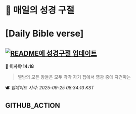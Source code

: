 # 🙏 매일의 성경 구절
# [Daily Bible verse]
## [![README에 성경구절 업데이트](https://github.com/DONGSUKA/first_test/actions/workflows/update-readme-bible.yml/badge.svg)](https://github.com/DONGSUKA/first_test/actions/workflows/update-readme-bible.yml)
<!-- START_BIBLE_VERSE -->
📖 **이사야 14:18**
> 열방의 모든 왕들은 모두 각각 자기 집에서 영광 중에 자건마는

🕊️ _업데이트 시각: 2025-09-25 08:34:13 KST_
  <!-- END_BIBLE_VERSE -->
## GITHUB_ACTION
